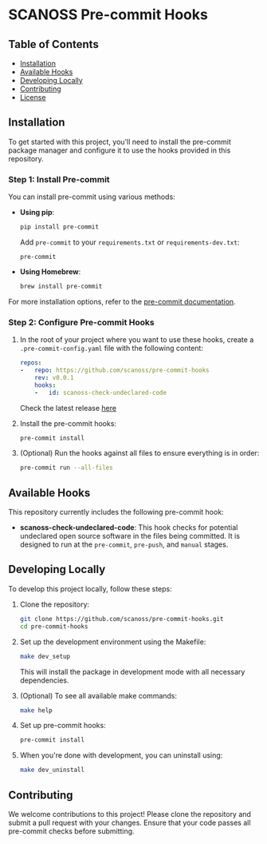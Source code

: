 # SCANOSS Pre-commit Hooks


## Table of Contents

- [Installation](#installation)
- [Available Hooks](#available-hooks)
- [Developing Locally](#developing-locally)
- [Contributing](#contributing)
- [License](LICENSE)

## Installation

To get started with this project, you'll need to install the pre-commit package manager and configure it to use the hooks provided in this repository.

### Step 1: Install Pre-commit

You can install pre-commit using various methods:

- **Using pip**:

  ```bash
  pip install pre-commit
  ```

  Add `pre-commit` to your `requirements.txt` or `requirements-dev.txt`:

  ```
  pre-commit
  ```

- **Using Homebrew**:

  ```bash
  brew install pre-commit
  ```


For more installation options, refer to the [pre-commit documentation](https://pre-commit.com/).

### Step 2: Configure Pre-commit Hooks

1. In the root of your project where you want to use these hooks, create a `.pre-commit-config.yaml` file with the following content:

    ```yaml
    repos:
    -   repo: https://github.com/scanoss/pre-commit-hooks
        rev: v0.0.1
        hooks:
        -   id: scanoss-check-undeclared-code
    ```

    Check the latest release [here](https://github.com/scanoss/pre-commit-hooks/releases)

2. Install the pre-commit hooks:

    ```bash
    pre-commit install
    ```

3. (Optional) Run the hooks against all files to ensure everything is in order:

    ```bash
    pre-commit run --all-files
    ```

## Available Hooks

This repository currently includes the following pre-commit hook:

- **scanoss-check-undeclared-code**: This hook checks for potential undeclared open source software in the files being committed. It is designed to run at the `pre-commit`, `pre-push`, and `manual` stages.

## Developing Locally

To develop this project locally, follow these steps:

1. Clone the repository:

    ```bash
    git clone https://github.com/scanoss/pre-commit-hooks.git
    cd pre-commit-hooks
    ```

2. Set up the development environment using the Makefile:

    ```bash
    make dev_setup
    ```

   This will install the package in development mode with all necessary dependencies.

3. (Optional) To see all available make commands:

    ```bash
    make help
    ```

4. Set up pre-commit hooks:

    ```bash
    pre-commit install
    ```

5. When you're done with development, you can uninstall using:

    ```bash
    make dev_uninstall
    ```

## Contributing

We welcome contributions to this project! Please clone the repository and submit a pull request with your changes. Ensure that your code passes all pre-commit checks before submitting.
